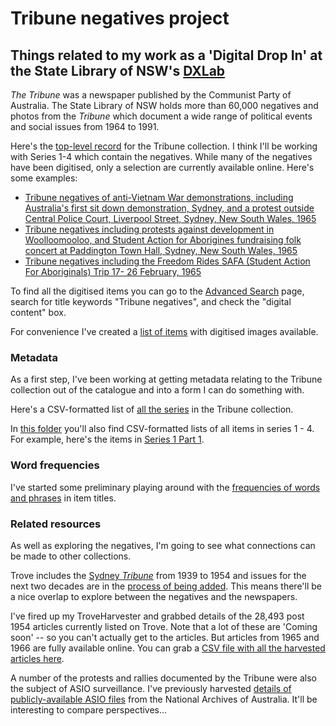 # Tribune negatives project

## Things related to my work as a 'Digital Drop In' at the State Library of NSW's [DXLab](http://dxlab.sl.nsw.gov.au/)

*The Tribune* was a newspaper published by the Communist Party of Australia. The State Library of NSW holds more than 60,000 negatives and photos from the *Tribune* which document a wide range of political events and social issues from 1964 to 1991.

Here's the [top-level record](http://archival.sl.nsw.gov.au/Details/archive/110037137) for the Tribune collection. I think I'll be working with Series 1-4 which contain the negatives. While many of the negatives have been digitised, only a selection are currently available online. Here's some examples:

* [Tribune negatives of anti-Vietnam War demonstrations, including Australia's first sit down demonstration, Sydney, and a protest outside Central Police Court, Liverpool Street, Sydney, New South Wales, 1965](http://archival.sl.nsw.gov.au/Details/archive/110366605)
* [Tribune negatives including protests against development in Woolloomooloo, and Student Action for Aborigines fundraising folk concert at Paddington Town Hall, Sydney, New South Wales, 1965](http://archival.sl.nsw.gov.au/Details/archive/110370048)
* [Tribune negatives including the Freedom Rides SAFA (Student Action For Aboriginals) Trip 17- 26 February, 1965](http://archival.sl.nsw.gov.au/Details/archive/110366670)

To find all the digitised items you can go to the [Advanced Search](http://archival.sl.nsw.gov.au/search/advanced) page, search for title keywords "Tribune negatives", and check the "digital content" box.

For convenience I've created a [list of items](negatives/digitised_items.md) with digitised images available.

### Metadata

As a first step, I've been working at getting metadata relating to the Tribune collection out of the catalogue and into a form I can do something with.

Here's a CSV-formatted list of [all the series](negatives/csv/tribune_series.csv) in the Tribune collection.

In [this folder](negatives/csv) you'll also find CSV-formatted lists of all items in series 1 - 4. For example, here's the items in [Series 1 Part 1](negatives/csv/series-01-part-01-items.csv).

### Word frequencies

I've started some preliminary playing around with the [frequencies of words and phrases](negatives/title_word_frequencies.md) in item titles.

### Related resources

As well as exploring the negatives, I'm going to see what connections can be made to other collections.

Trove includes the [Sydney *Tribune*](http://trove.nla.gov.au/newspaper/title/1002) from 1939 to 1954 and issues for the next two decades are in the [process of being added](http://trove.nla.gov.au/newspaper/result?l-title=1002&q&l-decade=196). This means there'll be a nice overlap to explore between the negatives and the newspapers.

I've fired up my TroveHarvester and grabbed details of the 28,493 post 1954 articles currently listed on Trove. Note that a lot of these are 'Coming soon' -- so you can't actually get to the articles. But articles from 1965 and 1966 are fully available online. You can grab a [CSV file with all the harvested articles here](trove/data/1496625055/results.csv).

A number of the protests and rallies documented by the Tribune were also the subject of ASIO surveillance. I've previously harvested [details of publicly-available ASIO files](https://github.com/wragge/asio-files) from the National Archives of Australia. It'll be interesting to compare perspectives...





